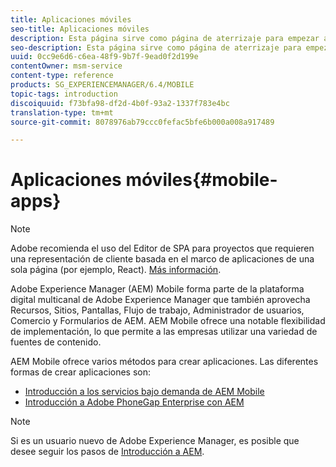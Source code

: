 ```yaml
---
title: Aplicaciones móviles
seo-title: Aplicaciones móviles
description: Esta página sirve como página de aterrizaje para empezar a crear, desarrollar y administrar aplicaciones móviles.
seo-description: Esta página sirve como página de aterrizaje para empezar a crear, desarrollar y administrar aplicaciones móviles.
uuid: 0cc9e6d6-c6ea-48f9-9b7f-9ead0f2d199e
contentOwner: msm-service
content-type: reference
products: SG_EXPERIENCEMANAGER/6.4/MOBILE
topic-tags: introduction
discoiquuid: f73bfa98-df2d-4b0f-93a2-1337f783e4bc
translation-type: tm+mt
source-git-commit: 8078976ab79ccc0fefac5bfe6b000a008a917489

---
```



# Aplicaciones móviles{#mobile-apps}

>[!NOTE]
>
>Adobe recomienda el uso del Editor de SPA para proyectos que requieren una representación de cliente basada en el marco de aplicaciones de una sola página (por ejemplo, React). [Más información](/help/sites-developing/spa-overview.md).

Adobe Experience Manager (AEM) Mobile forma parte de la plataforma digital multicanal de Adobe Experience Manager que también aprovecha Recursos, Sitios, Pantallas, Flujo de trabajo, Administrador de usuarios, Comercio y Formularios de AEM. AEM Mobile ofrece una notable flexibilidad de implementación, lo que permite a las empresas utilizar una variedad de fuentes de contenido.

AEM Mobile ofrece varios métodos para crear aplicaciones. Las diferentes formas de crear aplicaciones son:

* [Introducción a los servicios bajo demanda de AEM Mobile](/help/mobile/aem-mobile-on-demand.md)
* [Introducción a Adobe PhoneGap Enterprise con AEM](/help/mobile/developing-in-phonegap.md)

>[!NOTE]
>
>Si es un usuario nuevo de Adobe Experience Manager, es posible que desee seguir los pasos de [Introducción a AEM](/help/sites-deploying/deploy.md).
